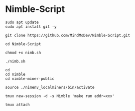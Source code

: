 # Nimble-Script
```
sudo apt update
sudo apt install git -y
```

```
git clone https://github.com/MindMoDev/Nimble-Script.git
```

```
cd Nimble-Script
```

```
chmod +x nimb.sh
```

```
./nimb.sh
```

```
cd
cd nimble
cd nimble-miner-public
```

```
source ./nimenv_localminers/bin/activate
```

```
tmux new-session -d -s Nimble 'make run addr=xxx'
```

```
tmux attach
```
